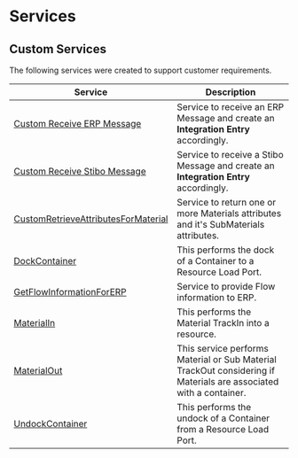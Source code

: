 # Services

## Custom Services

The following services were created to support customer requirements.

| Service                     | Description       |
| ------                    | ------            |
| [Custom Receive ERP Message](/cmf.custom.help/techspec>artifacts>services>customreceiveerpmessage) | Service to receive an ERP Message and create an **Integration Entry** accordingly. |
| [Custom Receive Stibo Message](/cmf.custom.help/techspec>artifacts>services>customreceivestibomessage) | Service to receive a Stibo Message and create an **Integration Entry** accordingly. |
| [CustomRetrieveAttributesForMaterial](/cmf.custom.help/techspec>artifacts>services>customretrieveattributesformaterial) | Service to return one or more Materials attributes and it's SubMaterials attributes. |
| [DockContainer](/cmf.custom.help/techspec>artifacts>services>dockcontainer) | This performs the dock of a Container to a Resource Load Port. |
| [GetFlowInformationForERP](/cmf.custom.help/techspec>artifacts>services>getflowinformationforerp) | Service to provide Flow information to ERP. |
| [MaterialIn](/cmf.custom.help/techspec>artifacts>services>materialin) | This performs the Material TrackIn into a resource. |
| [MaterialOut](/cmf.custom.help/techspec>artifacts>services>materialout) | This service performs Material or Sub Material TrackOut considering if Materials are associated with a container. |
| [UndockContainer](/cmf.custom.help/techspec>artifacts>services>undockcontainer) | This performs the undock of a Container from a Resource Load Port. |


